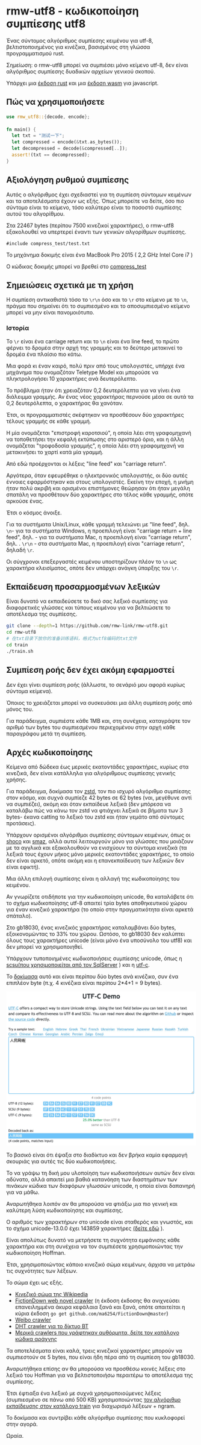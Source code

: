 # rmw-utf8 - κωδικοποίηση συμπίεσης utf8

Ένας σύντομος αλγόριθμος συμπίεσης κειμένου για utf-8, βελτιστοποιημένος για κινέζικα, βασισμένος στη γλώσσα προγραμματισμού rust.

Σημείωση: ο rmw-utf8 μπορεί να συμπιέσει μόνο κείμενο utf-8, δεν είναι αλγόριθμος συμπίεσης δυαδικών αρχείων γενικού σκοπού.

Υπάρχει μια [έκδοση rust](https://github.com/rmw-link/rmw-utf8) και μια [έκδοση wasm](https://github.com/rmw-lib/rmw-utf8-wasm) για javascript.

## Πώς να χρησιμοποιήσετε

```rust
use rmw_utf8::{decode, encode};

fn main() {
  let txt = "测试一下";
  let compressed = encode(&txt.as_bytes());
  let decompressed = decode(&compressed[..]);
  assert!(txt == decompressed);
}
```

## Αξιολόγηση ρυθμού συμπίεσης

Αυτός ο αλγόριθμος έχει σχεδιαστεί για τη συμπίεση σύντομων κειμένων και τα αποτελέσματα έχουν ως εξής. Όπως μπορείτε να δείτε, όσο πιο σύντομο είναι το κείμενο, τόσο καλύτερο είναι το ποσοστό συμπίεσης αυτού του αλγορίθμου.

Στα 22467 bytes (περίπου 7500 κινεζικοί χαρακτήρες), ο rmw-utf8 εξακολουθεί να υπερτερεί έναντι των γενικών αλγορίθμων συμπίεσης.

```
#include compress_test/test.txt
```

Το μηχάνημα δοκιμής είναι ένα MacBook Pro 2015 ( 2,2 GHz Intel Core i7 )

Ο κώδικας δοκιμής μπορεί να βρεθεί στο [compress_test](https://github.com/rmw-link/rmw-utf8/tree/master/compress_test)

## Σημειώσεις σχετικά με τη χρήση

Η συμπίεση αντικαθιστά τόσο το `\r\n` όσο και το `\r` στο κείμενο με το `\n`, πράγμα που σημαίνει ότι το συμπιεσμένο και το αποσυμπιεσμένο κείμενο μπορεί να μην είναι πανομοιότυπο.

### Ιστορία

Το `\r` είναι ένα carriage return και το `\n` είναι ένα line feed, το πρώτο φέρνει το δρομέα στην αρχή της γραμμής και το δεύτερο μετακινεί το δρομέα ένα πλαίσιο πιο κάτω.

Μια φορά κι έναν καιρό, πολύ πριν από τους υπολογιστές, υπήρχε ένα μηχάνημα που ονομαζόταν Teletype Model και μπορούσε να πληκτρολογήσει 10 χαρακτήρες ανά δευτερόλεπτο.

Το πρόβλημα ήταν ότι χρειαζόταν 0,2 δευτερόλεπτα για να γίνει ένα διάλειμμα γραμμής. Αν ένας νέος χαρακτήρας περνούσε μέσα σε αυτά τα 0,2 δευτερόλεπτα, ο χαρακτήρας θα χανόταν.

Έτσι, οι προγραμματιστές σκέφτηκαν να προσθέσουν δύο χαρακτήρες τέλους γραμμής σε κάθε γραμμή.

Η μία ονομάζεται "επιστροφή καροτσιού", η οποία λέει στη γραφομηχανή να τοποθετήσει την κεφαλή εκτύπωσης στο αριστερό όριο, και η άλλη ονομάζεται "τροφοδοσία γραμμής", η οποία λέει στη γραφομηχανή να μετακινήσει το χαρτί κατά μία γραμμή.

Από εδώ προέρχονται οι λέξεις "line feed" και "carriage return".

Αργότερα, όταν εφευρέθηκε ο ηλεκτρονικός υπολογιστής, οι δύο αυτές έννοιες εφαρμόστηκαν και στους υπολογιστές. Εκείνη την εποχή, η μνήμη ήταν πολύ ακριβή και ορισμένοι επιστήμονες θεώρησαν ότι ήταν μεγάλη σπατάλη να προσθέτουν δύο χαρακτήρες στο τέλος κάθε γραμμής, οπότε αρκούσε ένας.

Έτσι ο κόσμος άνοιξε.

Για τα συστήματα Unix/Linux, κάθε γραμμή τελειώνει με "line feed", δηλ. `\n`- για τα συστήματα Windows, η προεπιλογή είναι "carriage return + line feed", δηλ. - για τα συστήματα Mac, η προεπιλογή είναι "carriage return", δηλ. . `\r\n` - στα συστήματα Mac, η προεπιλογή είναι "carriage return", δηλαδή `\r`.

Οι σύγχρονοι επεξεργαστές κειμένου υποστηρίζουν πλέον το `\n` ως χαρακτήρα κλεισίματος, οπότε δεν υπάρχει ανάγκη ύπαρξης του `\r`.

## Εκπαίδευση προσαρμοσμένων λεξικών

Είναι δυνατό να εκπαιδεύσετε το δικό σας λεξικό συμπίεσης για διαφορετικές γλώσσες και τύπους κειμένου για να βελτιώσετε το αποτέλεσμα της συμπίεσης.

```bash
git clone --depth=1 https://github.com/rmw-link/rmw-utf8.git
cd rmw-utf8
# 在txt目录下放你的准备训练语料，格式为utf8编码的txt文件
cd train
./train.sh
```

## Συμπίεση ροής δεν έχει ακόμη εφαρμοστεί

Δεν έχει γίνει συμπίεση ροής (άλλωστε, το σενάριό μου αφορά κυρίως σύντομα κείμενα).

Όποιος το χρειάζεται μπορεί να συσκευάσει μια άλλη συμπίεση ροής από μόνος του.

Για παράδειγμα, συμπιέστε κάθε 1MB και, στη συνέχεια, καταγράψτε τον αριθμό των bytes του συμπιεσμένου περιεχομένου στην αρχή κάθε παραγράφου μετά τη συμπίεση.

## Αρχές κωδικοποίησης

Κείμενα από δώδεκα έως μερικές εκατοντάδες χαρακτήρες, κυρίως στα κινεζικά, δεν είναι κατάλληλα για αλγόριθμους συμπίεσης γενικής χρήσης.

Για παράδειγμα, δοκίμασα τον [zstd](https://github.com/facebook/zstd), τον πιο ισχυρό αλγόριθμο συμπίεσης στον κόσμο, και συχνά συμπίεζε 42 bytes σε 62 bytes (ναι, μεγέθυνε αντί να συμπιέζει), ακόμη και όταν εκπαίδευε λεξικά (δεν μπόρεσα να καταλάβω πώς να κάνω τον zstd να φτιάχνει λεξικά σε βήματα των 3 bytes- έκανα catting το λεξικό του zstd και ήταν γεμάτο από σύντομες προτάσεις).

Υπάρχουν ορισμένοι αλγόριθμοι συμπίεσης σύντομων κειμένων, όπως οι [shoco](https://ed-von-schleck.github.io/shoco/) και [smaz](https://github.com/antirez/smaz), αλλά αυτοί λειτουργούν μόνο για γλώσσες που μοιάζουν με τα αγγλικά και εξακολουθούν να ενισχύουν τα σύντομα κινεζικά (τα λεξικά τους έχουν μήκος μόνο μερικές εκατοντάδες χαρακτήρες, το οποίο δεν είναι αρκετό, οπότε ακόμη και η επανεκπαίδευση των λεξικών δεν είναι εφικτή).

Μια άλλη επιλογή συμπίεσης είναι η αλλαγή της κωδικοποίησης του κειμένου.

Αν γνωρίζετε οτιδήποτε για την κωδικοποίηση unicode, θα καταλάβετε ότι το σχήμα κωδικοποίησης utf-8 απαιτεί τρία bytes αποθηκευτικού χώρου για έναν κινεζικό χαρακτήρα (το οποίο στην πραγματικότητα είναι αρκετά σπάταλο).

Στο gb18030, ένας κινεζικός χαρακτήρας καταλαμβάνει δύο bytes, εξοικονομώντας το 33% του χώρου. Ωστόσο, το gb18030 δεν καλύπτει όλους τους χαρακτήρες unicode (είναι μόνο ένα υποσύνολο του utf8) και δεν μπορεί να χρησιμοποιηθεί.

Υπάρχουν τυποποιημένες κωδικοποιήσεις συμπίεσης unicode, όπως η [scsu](https://github.com/dop251/scsu)[(που χρησιμοποιείται από τον SqlServer](https://docs.microsoft.com/en-us/sql/relational-databases/data-compression/unicode-compression-implementation?view=sql-server-ver15) ) και η [utf-c](https://github.com/deNULL/utf-c).

Το [δοκίμασα](https://denull.github.io/utf-c) αυτό και είναι περίπου δύο bytes ανά κινέζικο, συν ένα επιπλέον byte (π.χ. 4 κινέζικα είναι περίπου 2*4+1 = 9 bytes).

![](https://raw.githubusercontent.com/gcxfd/img/gh-pages/ffxMd3.jpg)

Το βασικό είναι ότι έψαξα στο διαδίκτυο και δεν βρήκα καμία εφαρμογή σκουριάς για αυτές τις δύο κωδικοποιήσεις.

Το να γράψω τη δική μου υλοποίηση των κωδικοποιήσεων αυτών δεν είναι αδύνατο, αλλά απαιτεί μια βαθιά κατανόηση των διαστημάτων των πινάκων κώδικα των διαφόρων γλωσσών unicode, η οποία είναι δαπανηρή για να μάθω.

Αναρωτήθηκα λοιπόν αν θα μπορούσα να φτιάξω μια πιο γενική και καλύτερη λύση κωδικοποίησης και συμπίεσης.

Ο αριθμός των χαρακτήρων στο unicode είναι σταθερός και γνωστός, και το σχήμα unicode-13.0.0 έχει 143859 χαρακτήρες [(δείτε εδώ](https://github.com/rmw-link/utf8_compress/blob/master/all_char.py) ).

Είναι απολύτως δυνατό να μετρήσετε τη συχνότητα εμφάνισης κάθε χαρακτήρα και στη συνέχεια να τον συμπιέσετε χρησιμοποιώντας την κωδικοποίηση Hoffman.

Έτσι, χρησιμοποιώντας κάποιο κινεζικό σώμα κειμένων, άρχισα να μετράω τις συχνότητες των λέξεων.

Το σώμα έχει ως εξής.

* [Κινεζικό σώμα της Wikipedia](https://jdhao.github.io/2019/01/10/two_chinese_corpus)
* [FictionDown web novel crawler](https://github.com/ma6254/FictionDown) (η έκδοση έκδοσης θα ανιχνεύσει επανειλημμένα άκυρα κεφάλαια ξανά και ξανά, οπότε απαιτείται η κύρια έκδοση `go get github.com/ma6254/FictionDown@master`)
* [Weibo crawler](https://github.com/gcxfd/weibo-crawler)
* [DHT crawler για το δίκτυο BT](https://github.com/gcxfd/bt-spider)
* [Μερικά crawlers που γράφτηκαν αυθόρμητα, δείτε τον κατάλογο κώδικα αράχνης](https://github.com/rmw-link/utf8_compress/tree/master/spider)

Τα αποτελέσματα είναι καλά, τρεις κινεζικοί χαρακτήρες μπορούν να συμπιεστούν σε 5 bytes, που είναι ήδη πέρα από τη συμπίεση του gb18030.

Αναρωτήθηκα επίσης αν θα μπορούσα να προσθέσω κοινές λέξεις στο λεξικό του Hoffman για να βελτιστοποιήσω περαιτέρω το αποτέλεσμα της συμπίεσης.

Έτσι έφτιαξα ένα λεξικό με συχνά χρησιμοποιούμενες λέξεις (συμπιεσμένο σε πάνω από 500 KB) χρησιμοποιώντας [τον αλγόριθμο εκπαίδευσης στον κατάλογο train](https://github.com/rmw-link/rmw-utf8/tree/master/train) για διαχωρισμό λέξεων + ngram.

Το δοκίμασα και συντρίβει κάθε αλγόριθμο συμπίεσης που κυκλοφορεί στην αγορά.

Ωραία.